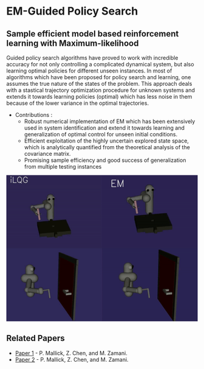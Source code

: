 # EM-Guided Policy Search
## Sample efficient model based reinforcement learning with **Maximum-likelihood**

Guided policy search algorithms have proved to work with incredible accuracy for not only controlling a complicated dynamical system, but also learning optimal policies for different unseen instances. In most of algorithms which have been proposed for policy search and learning, one assumes the true nature of the states of the problem. This approach deals with a stastical trajectory optimization procedure for unknown systems and extends it towards learning policies (optimal) which has less noise in them because of the lower variance in the optimal trajectories. 
* Contributions : 
    * Robust numerical implementation of EM which has been extensively used in system identification and extend it towards learning and generalization of optimal control for unseen initial conditions.
    * Efficient exploitation of the highly
uncertain explored state space, which is analytically quantified from the theoretical analysis of the covariance matrix.
    * Promising sample efficiency and good success of generalization from multiple testing instances

![example GIF](ezgif.com-video-to-gif.gif)

Related Papers
--------------
- [Paper 1](https://www.sciencedirect.com/science/article/abs/pii/S0925231221015794) - P. Mallick, Z. Chen, and M. Zamani.
- [Paper 2](https://ieeexplore.ieee.org/document/9836999) - P. Mallick, Z. Chen, and M. Zamani.



